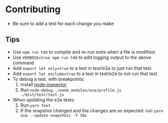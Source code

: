 # Contributing

- Be sure to add a test for each change you make

## Tips

- Use `npm run tdd` to compile and re-run tests when a file is modified
- Use `VERBOSE=true npm run tdd` to add logging output to the above command
- Add `export let only=true` to a test in test/e2e to just run that test
- Add `export let exclude=true` to a test in test/e2e to not run that test
- To debug a test, with breakpoints:
  1. Install [node-inspector](https://www.npmjs.com/package/node-inspector)
  2. Run `node-debug ./node_modules/ava/profile.js ./dist/test/test.js`
- When updating the e2e tests:
  1. Run `yarn test`
  2. If the snapshot changed and the changes are as expected: run `yarn ava --update-snapshots -T 30s`
